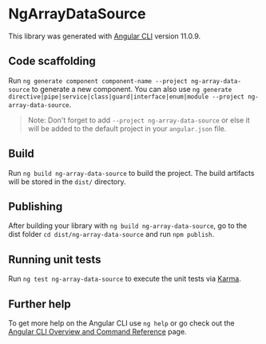 # NgArrayDataSource

This library was generated with [Angular CLI](https://github.com/angular/angular-cli) version 11.0.9.

## Code scaffolding

Run `ng generate component component-name --project ng-array-data-source` to generate a new component. You can also use `ng generate directive|pipe|service|class|guard|interface|enum|module --project ng-array-data-source`.
> Note: Don't forget to add `--project ng-array-data-source` or else it will be added to the default project in your `angular.json` file. 

## Build

Run `ng build ng-array-data-source` to build the project. The build artifacts will be stored in the `dist/` directory.

## Publishing

After building your library with `ng build ng-array-data-source`, go to the dist folder `cd dist/ng-array-data-source` and run `npm publish`.

## Running unit tests

Run `ng test ng-array-data-source` to execute the unit tests via [Karma](https://karma-runner.github.io).

## Further help

To get more help on the Angular CLI use `ng help` or go check out the [Angular CLI Overview and Command Reference](https://angular.io/cli) page.
